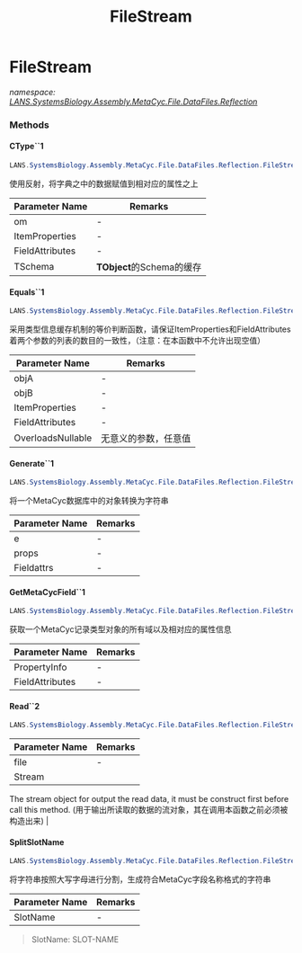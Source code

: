 ﻿---
title: FileStream
---

# FileStream
_namespace: [LANS.SystemsBiology.Assembly.MetaCyc.File.DataFiles.Reflection](N-LANS.SystemsBiology.Assembly.MetaCyc.File.DataFiles.Reflection.html)_



### Methods

#### CType``1
```csharp
LANS.SystemsBiology.Assembly.MetaCyc.File.DataFiles.Reflection.FileStream.CType``1(LANS.SystemsBiology.Assembly.MetaCyc.File.ObjectModel,System.Reflection.PropertyInfo[],System.Reflection.PropertyInfo[],LANS.SystemsBiology.Assembly.MetaCyc.File.DataFiles.Reflection.MetaCycField[])
```
使用反射，将字典之中的数据赋值到相对应的属性之上

|Parameter Name|Remarks|
|--------------|-------|
|om|-|
|ItemProperties|-|
|FieldAttributes|-|
|TSchema|**TObject**的Schema的缓存|


#### Equals``1
```csharp
LANS.SystemsBiology.Assembly.MetaCyc.File.DataFiles.Reflection.FileStream.Equals``1(``0,``0,System.Reflection.PropertyInfo[],LANS.SystemsBiology.Assembly.MetaCyc.File.DataFiles.Reflection.MetaCycField[],System.Nullable{System.Boolean})
```
采用类型信息缓存机制的等价判断函数，请保证ItemProperties和FieldAttributes着两个参数的列表的数目的一致性，（注意：在本函数中不允许出现空值）

|Parameter Name|Remarks|
|--------------|-------|
|objA|-|
|objB|-|
|ItemProperties|-|
|FieldAttributes|-|
|OverloadsNullable|无意义的参数，任意值|


#### Generate``1
```csharp
LANS.SystemsBiology.Assembly.MetaCyc.File.DataFiles.Reflection.FileStream.Generate``1(``0,System.Reflection.PropertyInfo[],LANS.SystemsBiology.Assembly.MetaCyc.File.DataFiles.Reflection.MetaCycField[])
```
将一个MetaCyc数据库中的对象转换为字符串

|Parameter Name|Remarks|
|--------------|-------|
|e|-|
|props|-|
|Fieldattrs|-|


#### GetMetaCycField``1
```csharp
LANS.SystemsBiology.Assembly.MetaCyc.File.DataFiles.Reflection.FileStream.GetMetaCycField``1(System.Reflection.PropertyInfo[]@,LANS.SystemsBiology.Assembly.MetaCyc.File.DataFiles.Reflection.MetaCycField[]@)
```
获取一个MetaCyc记录类型对象的所有域以及相对应的属性信息

|Parameter Name|Remarks|
|--------------|-------|
|PropertyInfo|-|
|FieldAttributes|-|


#### Read``2
```csharp
LANS.SystemsBiology.Assembly.MetaCyc.File.DataFiles.Reflection.FileStream.Read``2(System.String,``1@)
```


|Parameter Name|Remarks|
|--------------|-------|
|file|-|
|Stream|
 The stream object for output the read data, it must be construct first before call this method.
 (用于输出所读取的数据的流对象，其在调用本函数之前必须被构造出来)
 |


#### SplitSlotName
```csharp
LANS.SystemsBiology.Assembly.MetaCyc.File.DataFiles.Reflection.FileStream.SplitSlotName(System.String)
```
将字符串按照大写字母进行分割，生成符合MetaCyc字段名称格式的字符串

|Parameter Name|Remarks|
|--------------|-------|
|SlotName|-|

> SlotName:  SLOT-NAME




